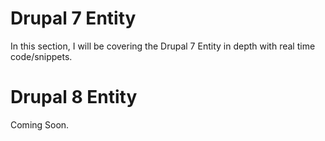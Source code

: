 # Drupal 7 Entity
In this section, I will be covering the Drupal 7 Entity in depth with real time code/snippets. 

# Drupal 8 Entity
Coming Soon.
